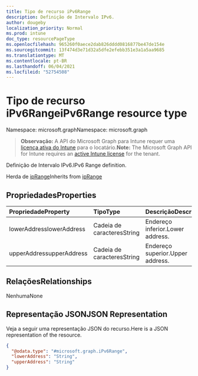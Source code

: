 ```yaml
---
title: Tipo de recurso iPv6Range
description: Definição de Intervalo IPv6.
author: dougeby
localization_priority: Normal
ms.prod: intune
doc_type: resourcePageType
ms.openlocfilehash: 965260f0aece2dab826dddd0816877be47de154e
ms.sourcegitcommit: 13f474d3e71d32a5dfe2efebb351e3a1a5aa9685
ms.translationtype: MT
ms.contentlocale: pt-BR
ms.lasthandoff: 06/04/2021
ms.locfileid: "52754508"
---
```

# <a name="ipv6range-resource-type"></a><span data-ttu-id="8e41c-103">Tipo de recurso iPv6Range</span><span class="sxs-lookup"><span data-stu-id="8e41c-103">iPv6Range resource type</span></span>

<span data-ttu-id="8e41c-104">Namespace: microsoft.graph</span><span class="sxs-lookup"><span data-stu-id="8e41c-104">Namespace: microsoft.graph</span></span>

> <span data-ttu-id="8e41c-105">**Observação:** A API do Microsoft Graph para Intune requer uma [licença ativa do Intune](https://go.microsoft.com/fwlink/?linkid=839381) para o locatário.</span><span class="sxs-lookup"><span data-stu-id="8e41c-105">**Note:** The Microsoft Graph API for Intune requires an [active Intune license](https://go.microsoft.com/fwlink/?linkid=839381) for the tenant.</span></span>

<span data-ttu-id="8e41c-106">Definição de Intervalo IPv6.</span><span class="sxs-lookup"><span data-stu-id="8e41c-106">IPv6 Range definition.</span></span>


<span data-ttu-id="8e41c-107">Herda de [ipRange](../resources/intune-mam-iprange.md)</span><span class="sxs-lookup"><span data-stu-id="8e41c-107">Inherits from [ipRange](../resources/intune-mam-iprange.md)</span></span>

## <a name="properties"></a><span data-ttu-id="8e41c-108">Propriedades</span><span class="sxs-lookup"><span data-stu-id="8e41c-108">Properties</span></span>
|<span data-ttu-id="8e41c-109">Propriedade</span><span class="sxs-lookup"><span data-stu-id="8e41c-109">Property</span></span>|<span data-ttu-id="8e41c-110">Tipo</span><span class="sxs-lookup"><span data-stu-id="8e41c-110">Type</span></span>|<span data-ttu-id="8e41c-111">Descrição</span><span class="sxs-lookup"><span data-stu-id="8e41c-111">Description</span></span>|
|:---|:---|:---|
|<span data-ttu-id="8e41c-112">lowerAddress</span><span class="sxs-lookup"><span data-stu-id="8e41c-112">lowerAddress</span></span>|<span data-ttu-id="8e41c-113">Cadeia de caracteres</span><span class="sxs-lookup"><span data-stu-id="8e41c-113">String</span></span>|<span data-ttu-id="8e41c-114">Endereço inferior.</span><span class="sxs-lookup"><span data-stu-id="8e41c-114">Lower address.</span></span>|
|<span data-ttu-id="8e41c-115">upperAddress</span><span class="sxs-lookup"><span data-stu-id="8e41c-115">upperAddress</span></span>|<span data-ttu-id="8e41c-116">Cadeia de caracteres</span><span class="sxs-lookup"><span data-stu-id="8e41c-116">String</span></span>|<span data-ttu-id="8e41c-117">Endereço superior.</span><span class="sxs-lookup"><span data-stu-id="8e41c-117">Upper address.</span></span>|

## <a name="relationships"></a><span data-ttu-id="8e41c-118">Relações</span><span class="sxs-lookup"><span data-stu-id="8e41c-118">Relationships</span></span>
<span data-ttu-id="8e41c-119">Nenhuma</span><span class="sxs-lookup"><span data-stu-id="8e41c-119">None</span></span>

## <a name="json-representation"></a><span data-ttu-id="8e41c-120">Representação JSON</span><span class="sxs-lookup"><span data-stu-id="8e41c-120">JSON Representation</span></span>
<span data-ttu-id="8e41c-121">Veja a seguir uma representação JSON do recurso.</span><span class="sxs-lookup"><span data-stu-id="8e41c-121">Here is a JSON representation of the resource.</span></span>
<!-- {
  "blockType": "resource",
  "@odata.type": "microsoft.graph.iPv6Range"
}
-->
``` json
{
  "@odata.type": "#microsoft.graph.iPv6Range",
  "lowerAddress": "String",
  "upperAddress": "String"
}
```




